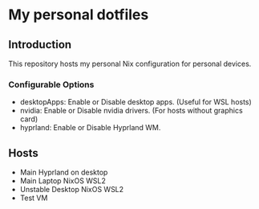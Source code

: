 # My personal dotfiles

## Introduction

This repository hosts my personal Nix configuration for personal devices.

### **Configurable Options**

- desktopApps: Enable or Disable desktop apps. (Useful for WSL hosts)
- nvidia: Enable or Disable nvidia drivers. (For hosts without graphics card)
- hyprland: Enable or Disable Hyprland WM.

## Hosts

- Main Hyprland on desktop
- Main Laptop NixOS WSL2
- Unstable Desktop NixOS WSL2
- Test VM
